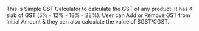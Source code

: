 This is Simple GST Calculator to calculate the GST of any product.
It has 4 slab of GST (5% - 12% - 18% - 28%).
User can Add or Remove GST from Initial Amount & they can also calculate the value of SGST/CGST.
